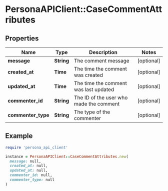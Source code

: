 # PersonaAPIClient::CaseCommentAttributes

## Properties

| Name | Type | Description | Notes |
| ---- | ---- | ----------- | ----- |
| **message** | **String** | The comment message | [optional] |
| **created_at** | **Time** | The time the comment was created | [optional] |
| **updated_at** | **Time** | The time the comment was last updated | [optional] |
| **commenter_id** | **String** | The ID of the user who made the comment | [optional] |
| **commenter_type** | **String** | The type of the commenter | [optional] |

## Example

```ruby
require 'persona_api_client'

instance = PersonaAPIClient::CaseCommentAttributes.new(
  message: null,
  created_at: null,
  updated_at: null,
  commenter_id: null,
  commenter_type: null
)
```

